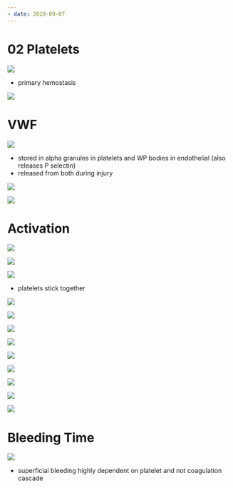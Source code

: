 ```yaml
---
- date: 2020-09-07
---
```


# 02 Platelets

<!-- platelets made from, lifespan, nucleus? Regulated by. Function.. -->

![](https://photos.thisispiggy.com/file/wikiFiles/SnTUY3v.jpg)

- primary hemostasis

![](https://photos.thisispiggy.com/file/wikiFiles/nZsUid4.jpg)

# VWF

<!-- VFW is, made where, stored where, functions.. -->

![](https://photos.thisispiggy.com/file/wikiFiles/dzR1jBH.jpg)

- stored in alpha granules in platelets and WP bodies in endothelial (also releases P selectin)
- released from both during injury

![](https://photos.thisispiggy.com/file/wikiFiles/KOhp8ct.jpg)

<!-- membrane glycoproteins are, include.. -->

![](https://photos.thisispiggy.com/file/wikiFiles/rDB7dcs.jpg)

# Activation

<!-- platelet activation steps.. -->

![](https://photos.thisispiggy.com/file/wikiFiles/c4lwa0r.jpg)

![](https://photos.thisispiggy.com/file/wikiFiles/IVtOL2Y.jpg)

![](https://photos.thisispiggy.com/file/wikiFiles/wFw8aCW.jpg)

- platelets stick together

![](https://photos.thisispiggy.com/file/wikiFiles/fSyyXR4.jpg)

![](https://photos.thisispiggy.com/file/wikiFiles/47XiEhk.jpg)

<!-- Platelet granules include, functions.. -->

![](https://photos.thisispiggy.com/file/wikiFiles/daeXRIT.jpg)

![](https://photos.thisispiggy.com/file/wikiFiles/KOQ7vTw.jpg)

![](https://photos.thisispiggy.com/file/wikiFiles/br6KGCy.jpg)

![](https://photos.thisispiggy.com/file/wikiFiles/VaiEEKj.jpg)

![](https://photos.thisispiggy.com/file/wikiFiles/qn27pL6.jpg)

![](https://photos.thisispiggy.com/file/wikiFiles/3OusAp3.jpg)

![](https://photos.thisispiggy.com/file/wikiFiles/faG17tb.jpg)

# Bleeding Time

<!-- bleeding time is, measures.. -->

![](https://photos.thisispiggy.com/file/wikiFiles/fqLjnZQ.jpg)

- superficial bleeding highly dependent on platelet and not coagulation cascade
